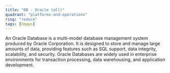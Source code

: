 ```yaml
---
title: "DB - Oracle (all)"
quadrant: "platforms-and-operations"
ring: "reduce"
tags: [hmpps]
---
```


An Oracle Database is a multi-model database management system produced by Oracle Corporation. It is designed to store and manage large amounts of data, providing features such as SQL support, data integrity, scalability, and security. Oracle Databases are widely used in enterprise environments for transaction processing, data warehousing, and application development.
